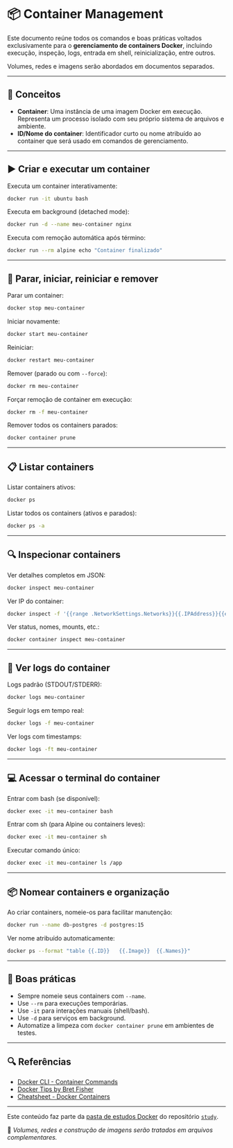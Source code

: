 # 📦 Container Management

Este documento reúne todos os comandos e boas práticas voltados exclusivamente para o **gerenciamento de containers Docker**, incluindo execução, inspeção, logs, entrada em shell, reinicialização, entre outros. 

Volumes, redes e imagens serão abordados em documentos separados.

---

## 🧠 Conceitos

- **Container**: Uma instância de uma imagem Docker em execução. Representa um processo isolado com seu próprio sistema de arquivos e ambiente.
- **ID/Nome do container**: Identificador curto ou nome atribuído ao container que será usado em comandos de gerenciamento.

---

## ▶️ Criar e executar um container

Executa um container interativamente:
```bash
docker run -it ubuntu bash
```

Executa em background (detached mode):
```bash
docker run -d --name meu-container nginx
```

Executa com remoção automática após término:
```bash
docker run --rm alpine echo "Container finalizado"
```

---

## 🛑 Parar, iniciar, reiniciar e remover

Parar um container:
```bash
docker stop meu-container
```

Iniciar novamente:
```bash
docker start meu-container
```

Reiniciar:
```bash
docker restart meu-container
```

Remover (parado ou com `--force`):
```bash
docker rm meu-container
```

Forçar remoção de container em execução:
```bash
docker rm -f meu-container
```

Remover todos os containers parados:
```bash
docker container prune
```

---

## 📋 Listar containers

Listar containers ativos:
```bash
docker ps
```

Listar todos os containers (ativos e parados):
```bash
docker ps -a
```

---

## 🔍 Inspecionar containers

Ver detalhes completos em JSON:
```bash
docker inspect meu-container
```

Ver IP do container:
```bash
docker inspect -f '{{range .NetworkSettings.Networks}}{{.IPAddress}}{{end}}' meu-container
```

Ver status, nomes, mounts, etc.:
```bash
docker container inspect meu-container
```

---

## 📄 Ver logs do container

Logs padrão (STDOUT/STDERR):
```bash
docker logs meu-container
```

Seguir logs em tempo real:
```bash
docker logs -f meu-container
```

Ver logs com timestamps:
```bash
docker logs -ft meu-container
```

---

## 💻 Acessar o terminal do container

Entrar com bash (se disponível):
```bash
docker exec -it meu-container bash
```

Entrar com sh (para Alpine ou containers leves):
```bash
docker exec -it meu-container sh
```

Executar comando único:
```bash
docker exec -it meu-container ls /app
```

---

## 📦 Nomear containers e organização

Ao criar containers, nomeie-os para facilitar manutenção:
```bash
docker run --name db-postgres -d postgres:15
```

Ver nome atribuído automaticamente:
```bash
docker ps --format "table {{.ID}}	{{.Image}}	{{.Names}}"
```

---

## 🧪 Boas práticas

- Sempre nomeie seus containers com `--name`.
- Use `--rm` para execuções temporárias.
- Use `-it` para interações manuais (shell/bash).
- Use `-d` para serviços em background.
- Automatize a limpeza com `docker container prune` em ambientes de testes.

---

## 🔍 Referências

- [Docker CLI - Container Commands](https://docs.docker.com/engine/reference/commandline/container/)
- [Docker Tips by Bret Fisher](https://github.com/BretFisher/docker-tips)
- [Cheatsheet - Docker Containers](https://github.com/wsargent/docker-cheat-sheet#container-management)

---

Este conteúdo faz parte da [pasta de estudos Docker](../docker/) do repositório [`study`](../README.md).

📌 *Volumes, redes e construção de imagens serão tratados em arquivos complementares.*

